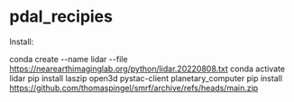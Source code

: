 # pdal_recipies

Install:

conda create --name lidar --file https://nearearthimaginglab.org/python/lidar.20220808.txt
conda activate lidar
pip install laszip open3d pystac-client planetary_computer
pip install https://github.com/thomaspingel/smrf/archive/refs/heads/main.zip
